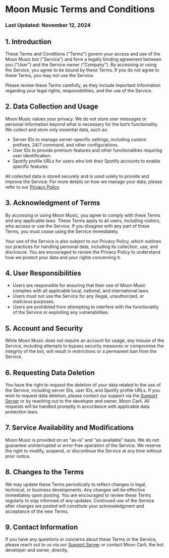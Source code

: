 # Moon Music Terms and Conditions
### Last Updated: November 12, 2024

## 1. Introduction
These Terms and Conditions ("Terms") govern your access and use of the Moon Music bot ("Service") and form a legally binding agreement between you ("User") and the Service owner ("Company"). By accessing or using the Service, you agree to be bound by these Terms. If you do not agree to these Terms, you may not use the Service.

Please review these Terms carefully, as they include important information regarding your legal rights, responsibilities, and the use of the Service.

## 2. Data Collection and Usage
Moon Music values your privacy. We do not store user messages or personal information beyond what is necessary for the bot’s functionality. We collect and store only essential data, such as:

- Server IDs to manage server-specific settings, including custom prefixes, 24/7 command, and other configurations.
- User IDs to provide premium features and other functionalities requiring user identification.
- Spotify profile URLs for users who link their Spotify accounts to enable specific features.

All collected data is stored securely and is used solely to provide and improve the Service. For more details on how we manage your data, please refer to our [Privacy Policy](#).

## 3. Acknowledgment of Terms
By accessing or using Moon Music, you agree to comply with these Terms and any applicable laws. These Terms apply to all users, including visitors, who access or use the Service. If you disagree with any part of these Terms, you must cease using the Service immediately.

Your use of the Service is also subject to our Privacy Policy, which outlines our practices for handling personal data, including its collection, use, and disclosure. You are encouraged to review the Privacy Policy to understand how we protect your data and your rights concerning it.

## 4. User Responsibilities
- Users are responsible for ensuring that their use of Moon Music complies with all applicable local, national, and international laws.
- Users must not use the Service for any illegal, unauthorized, or malicious purposes.
- Users are prohibited from attempting to interfere with the functionality of the Service or exploiting any vulnerabilities.

## 5. Account and Security
While Moon Music does not require an account for usage, any misuse of the Service, including attempts to bypass security measures or compromise the integrity of the bot, will result in restrictions or a permanent ban from the Service.

## 6. Requesting Data Deletion
You have the right to request the deletion of your data related to the use of the Service, including server IDs, user IDs, and Spotify profile URLs. If you wish to request data deletion, please contact our support via the [Support Server](https://discord.gg/wqTgHeJ4Ku) or by reaching out to the developer and owner, Moon Carli. All requests will be handled promptly in accordance with applicable data protection laws.

## 7. Service Availability and Modifications
Moon Music is provided on an "as-is" and "as-available" basis. We do not guarantee uninterrupted or error-free operation of the Service. We reserve the right to modify, suspend, or discontinue the Service at any time without prior notice.

## 8. Changes to the Terms
We may update these Terms periodically to reflect changes in legal, technical, or business developments. Any changes will be effective immediately upon posting. You are encouraged to review these Terms regularly to stay informed of any updates. Continued use of the Service after changes are posted will constitute your acknowledgment and acceptance of the new Terms.

## 9. Contact Information
If you have any questions or concerns about these Terms or the Service, please reach out to us via our [Support Server](https://discord.gg/wqTgHeJ4Ku) or contact Moon Carli, the bot developer and owner, directly.
